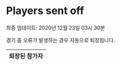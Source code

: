# Players sent off
최종 업데이트: 2020년 12월 23일 03시 30분


경기 중 오류가 발생하는 경우 자동으로 퇴장됩니다.


| 퇴장된 참가자 |
|:---:|
